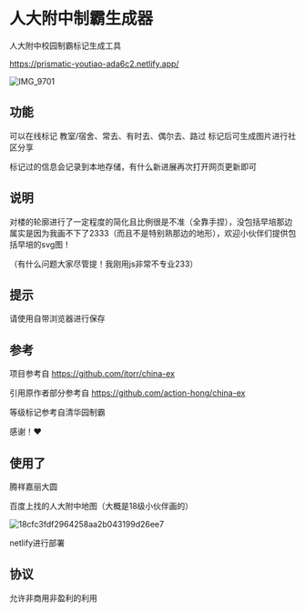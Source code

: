 # 人大附中制霸生成器

人大附中校园制霸标记生成工具

https://prismatic-youtiao-ada6c2.netlify.app/

![IMG_9701](https://user-images.githubusercontent.com/92959551/197333389-25fa1bb0-ef53-4cf2-851d-545a24449cff.JPG)




## 功能
可以在线标记 教室/宿舍、常去、有时去、偶尔去、路过 标记后可生成图片进行社区分享

标记过的信息会记录到本地存储，有什么新进展再次打开网页更新即可

## 说明
对楼的轮廓进行了一定程度的简化且比例很是不准（全靠手捏），没包括早培那边属实是因为我画不下了2333（而且不是特别熟那边的地形），欢迎小伙伴们提供包括早培的svg图！

（有什么问题大家尽管提！我刚用js非常不专业233）

## 提示
请使用自带浏览器进行保存

## 参考 
项目参考自 https://github.com/itorr/china-ex

引用原作者部分参考自 https://github.com/action-hong/china-ex

等级标记参考自清华园制霸

感谢！❤️

## 使用了
腾祥嘉丽大圆

百度上找的人大附中地图（大概是18级小伙伴画的）

![18cfc3fdf2964258aa2b043199d26ee7](https://user-images.githubusercontent.com/92959551/197332254-c5c1cbc4-6a33-46a5-b5d3-8b11ce1bbb4c.jpeg)

netlify进行部署

## 协议
允许非商用非盈利的利用
